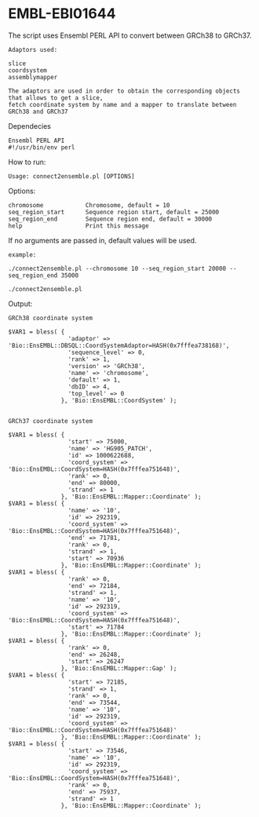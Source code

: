 # EMBL-EBI01644

The script uses Ensembl PERL API to convert between GRCh38 to GRCh37.

    Adaptors used:
    
    slice
    coordsystem
    assemblymapper
  
    The adaptors are used in order to obtain the corresponding objects that allows to get a slice, 
    fetch coordinate system by name and a mapper to translate between GRCh38 and GRCh37

Dependecies
    
    Ensembl PERL API
    #!/usr/bin/env perl

How to run:

    Usage: connect2ensemble.pl [OPTIONS]

Options:
  
    chromosome            Chromosome, default = 10
    seq_region_start      Sequence region start, default = 25000
    seq_region_end        Sequence region end, default = 30000
    help                  Print this message

If no arguments are passed in, default values will be used.

    example:
    
    ./connect2ensemble.pl --chromosome 10 --seq_region_start 20000 --seq_region_end 35000
    
    ./connect2ensemble.pl

Output:
    
    GRCh38 coordinate system

    $VAR1 = bless( {
                     'adaptor' => 'Bio::EnsEMBL::DBSQL::CoordSystemAdaptor=HASH(0x7fffea738168)',
                     'sequence_level' => 0,
                     'rank' => 1,
                     'version' => 'GRCh38',
                     'name' => 'chromosome',
                     'default' => 1,
                     'dbID' => 4,
                     'top_level' => 0
                   }, 'Bio::EnsEMBL::CoordSystem' );


    GRCh37 coordinate system

    $VAR1 = bless( {
                     'start' => 75000,
                     'name' => 'HG905_PATCH',
                     'id' => 1000622688,
                     'coord_system' => 'Bio::EnsEMBL::CoordSystem=HASH(0x7fffea751648)',
                     'rank' => 0,
                     'end' => 80000,
                     'strand' => 1
                   }, 'Bio::EnsEMBL::Mapper::Coordinate' );
    $VAR1 = bless( {
                     'name' => '10',
                     'id' => 292319,
                     'coord_system' => 'Bio::EnsEMBL::CoordSystem=HASH(0x7fffea751648)',
                     'end' => 71781,
                     'rank' => 0,
                     'strand' => 1,
                     'start' => 70936
                   }, 'Bio::EnsEMBL::Mapper::Coordinate' );
    $VAR1 = bless( {
                     'rank' => 0,
                     'end' => 72184,
                     'strand' => 1,
                     'name' => '10',
                     'id' => 292319,
                     'coord_system' => 'Bio::EnsEMBL::CoordSystem=HASH(0x7fffea751648)',
                     'start' => 71784
                   }, 'Bio::EnsEMBL::Mapper::Coordinate' );
    $VAR1 = bless( {
                     'rank' => 0,
                     'end' => 26248,
                     'start' => 26247
                   }, 'Bio::EnsEMBL::Mapper::Gap' );
    $VAR1 = bless( {
                     'start' => 72185,
                     'strand' => 1,
                     'rank' => 0,
                     'end' => 73544,
                     'name' => '10',
                     'id' => 292319,
                     'coord_system' => 'Bio::EnsEMBL::CoordSystem=HASH(0x7fffea751648)'
                   }, 'Bio::EnsEMBL::Mapper::Coordinate' );
    $VAR1 = bless( {
                     'start' => 73546,
                     'name' => '10',
                     'id' => 292319,
                     'coord_system' => 'Bio::EnsEMBL::CoordSystem=HASH(0x7fffea751648)',
                     'rank' => 0,
                     'end' => 75937,
                     'strand' => 1
                   }, 'Bio::EnsEMBL::Mapper::Coordinate' );
